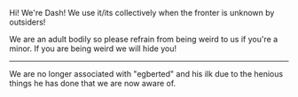 Hi! We're Dash! We use it/its collectively when the fronter is unknown by outsiders!

We are an adult bodily so please refrain from being weird to us if you're a minor. If you are being weird we will hide you!

----------------------

We are no longer associated with "egberted" and his ilk due to the henious things he has done that we are now aware of.
